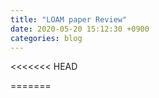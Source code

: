 ```yaml
---
title: "LOAM paper Review"
date: 2020-05-20 15:12:30 +0900
categories: blog
---
```

<<<<<<< HEAD
<script type="text/javascript"src="https://cdn.mathjax.org/mathjax/latest/MathJax.js?config=TeX-AMS_HTML">
</script>
=======
<script type="text/javascript"src="https://cdn.mathjax.org/mathjax/latest/MathJax.js?config=TeX-AMS_HTML" />
>>>>>>> 43dd9c66729a396ab533d349f8099c490863f675

# Lidar Odometry And Mapping (LOAM) 
  
## Spinning Hokuyo를 이용한 SLAM을 개발하기 위한 Study

### 1. Notation




### 2. Feature Point Extraction

LiDAR Cloud $$P_{k}$$

